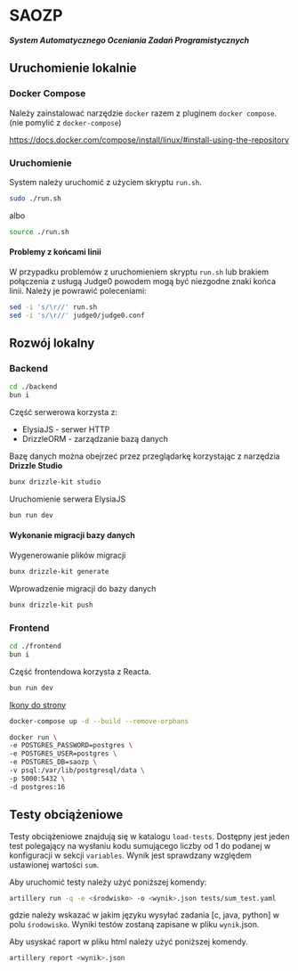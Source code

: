 # SAOZP

**_System Automatycznego Oceniania Zadań Programistycznych_**

## Uruchomienie lokalnie

### Docker Compose

Należy zainstalować narzędzie `docker` razem z pluginem `docker compose`.  
(nie pomylić z `docker-compose`)

https://docs.docker.com/compose/install/linux/#install-using-the-repository

### Uruchomienie

System należy uruchomić z użyciem skryptu `run.sh`.

```bash
sudo ./run.sh
```

albo

```bash
source ./run.sh
```

#### Problemy z końcami linii

W przypadku problemów z uruchomieniem skryptu `run.sh` lub brakiem połączenia z usługą Judge0 powodem mogą być niezgodne znaki końca linii.
Należy je powrawić poleceniami:

```bash
sed -i 's/\r//' run.sh
sed -i 's/\r//' judge0/judge0.conf
```

## Rozwój lokalny

### Backend

```bash
cd ./backend
bun i
```

Część serwerowa korzysta z:

- ElysiaJS - serwer HTTP
- DrizzleORM - zarządzanie bazą danych

Bazę danych można obejrzeć przez przeglądarkę korzystając z narzędzia **Drizzle Studio**

```bash
bunx drizzle-kit studio
```

Uruchomienie serwera ElysiaJS

```bash
bun run dev
```

#### Wykonanie migracji bazy danych

Wygenerowanie plików migracji

```bash
bunx drizzle-kit generate
```

Wprowadzenie migracji do bazy danych

```bash
bunx drizzle-kit push
```

### Frontend

```bash
cd ./frontend
bun i
```

Część frontendowa korzysta z Reacta.

```bash
bun run dev
```

[Ikony do strony](https://react-icons.github.io/react-icons/icons/hi/)

```bash
docker-compose up -d --build --remove-orphans
```

```bash
docker run \
-e POSTGRES_PASSWORD=postgres \
-e POSTGRES_USER=postgres \
-e POSTGRES_DB=saozp \
-v psql:/var/lib/postgresql/data \
-p 5000:5432 \
-d postgres:16
```

## Testy obciążeniowe

Testy obciążeniowe znajdują się w katalogu `load-tests`.
Dostępny jest jeden test polegający na wysłaniu kodu sumującego liczby od 1 do podanej w konfiguracji w sekcji `variables`.
Wynik jest sprawdzany względem ustawionej wartości `sum`.

Aby uruchomić testy należy użyć poniższej komendy:

```bash
artillery run -q -e <środwisko> -o <wynik>.json tests/sum_test.yaml
```

gdzie należy wskazać w jakim języku wysyłać zadania [c, java, python] w polu `środowisko`.
Wyniki testów zostaną zapisane w pliku `wynik`.json.

Aby usyskać raport w pliku html należy użyć poniższej komendy.

```bash
artillery report <wynik>.json
```
